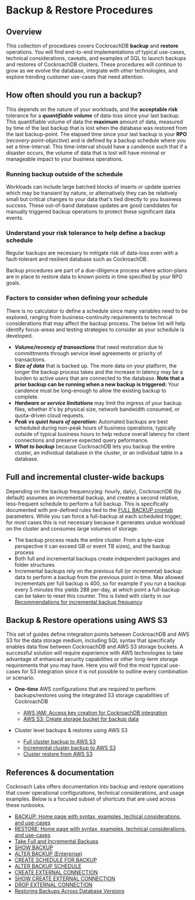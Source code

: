 
# Backup & Restore Procedures

## Overview

This collection of procedures covers CockroachDB **backup** and **restore** operations.
You will find end-to-end implementations of typical use-cases, technical considerations, caveats, and examples of SQL to launch backups and restores of CockroachDB clusters.
These procedures will continue to grow as we evolve the database, integrate with other technologies, and explore trending customer use-cases that need attention.

## How often should you run a backup?

This depends on the nature of your workloads, and the **acceptable risk** tolerance for a **_quantifiable volume_** of data-loss since your last backup.
This quantifiable volume of data the **maximum** amount of data, measured by time of the last backup that is lost when the database was restored from the last backup-point.
The elapsed time since your last backup is your **RPO** (_recovery-point-objective_) and is defined by a backup schedule where you set a time-interval.
This time-interval should have a candence such that if a disaster occurs, the volume of data that is lost will have minimal or manageable impact to your business operations.

### Running backup outside of the schedule

Workloads can include large batched blocks of inserts or update queries which may be transient by nature, or alternatively they can be relatively small but critical changes to your data that's tied directly to you business success.
These out-of-band database updates are good candidates for manually triggered backup operations to protect these significant data events.

### Understand your risk tolerance to help define a backup schedule

Regular backups are necessary to mitigate risk of data-loss even with a fault-tolerant and resilient database such as CockroachDB.

Backup procedures are part of a due-diligence process where action-plans are in place to restore data to known points in time specified by your RPO goals.

### Factors to consider when defining your schedule

There is no calculator to define a schedule since many variables need to be explored, ranging from business-continuity requirements to technical considerations that may affect the backup process.
The below list will help identify focus-areas and testing strategies to consider as your schedule is developed.

 - **_Volume/recency of transactions_** that need restoration due to committments through service level agreements or priority of transactions.
 - **_Size of data_** that is backed up.
 The more data on your platform, the longer the backup process takes and the increase in latency may be a burden to active users that are connected to the database.
 **Note that a prior backup can be running when a new backup is triggered:** Your candence must be long-enough to allow the existing backup to complete.
 - **_Hardware or service limitations_** may limit the ingress of your backup files, whether it's by physical size, network bandwidth consumed, or quota-driven cloud requests.
 - **_Peak vs quiet hours of operation:_** Automated backups are best scheduled during non-peak hours of business operations, typically outside of typical business hours to help reduce overall latency for client connections and preserve expected query peformance.
 - **_What to backup_** because CockroachDB lets you backup the entire cluster, an individual database in the cluster, or an individual table in a database. 

## Full and incremental cluster-wide backups

Depending on the backup frequency(eg: hourly, daily), CockroachDB (by default) assumes an incremental backup, and creates a second relative, less-frequent schedule to perform a full backup. This is specifically documented with pre-defined rules tied to the [FULL BACKUP crontab](https://www.cockroachlabs.com/docs/stable/create-schedule-for-backup#parameters) parameters.
While you can force a full-backup at each scheduled trigger, for most cases this is not necessary because it generates undue workload on the cluster and consumes large volumes of storage.
- The backup process reads the entire cluster. From a byte-size perspective it can exceed GB or event TB sizes), and the backup process 
- Both full and incremental backups create independent packages and folder structures
- Incremental backups rely on the previous full (or incremental) backup data to perform a backup from the previous point in time. Max allowed incrementals per full backup is 400, so for example if you run a backup every 5 minutes this yields 288 per-day, at which point a full-backup can be taken to reset this counter.  This is listed with clarity in our [Recommendations for incremental backup frequency](https://www.cockroachlabs.com/docs/stable/take-full-and-incremental-backups#recommendations-for-incremental-backup-frequency)

## Backup & Restore operations using AWS S3

This set of guides define integration points between CockroachDB and AWS S3 for the data storage medium, including SQL syntax that specifically enables data flow between CockroachDB and AWS S3 storage buckets.
A successful solution will require experience with AWS technologies to take advantage of enhanced security capabilities or other long-term storage requirements that you may have.
Here you will find the most typical use-cases for S3 integration since it is not possible to outline every combination or scenario.

* **One-time** AWS configurations that are required to perform backups/restores using the integrated S3 storage capabilities of CockroachDB
  * [AWS IAM: Access key creation for CockroachDB integration](AWS-IAM-access-key.md)
  * [AWS S3: Create storage bucket for backup data](AWS-create-s3-bucket.md)

* Cluster level backups & restores using AWS S3
  * [Full cluster backup to AWS S3](full-cluster-backup-to-s3.md)
  * [Incremental cluster backup to AWS S3](incremental-cluster-backup-to-s3.md)
  * [Cluster restore from AWS S3](cluster-restore-from-s3.md)

## References & documentation

Cockroach Labs offers documentation into backup and restore operations that cover operational configurations, technical considerations, and usage examples.
Below is a focused subset of shortcuts that are used across these runbooks.

* [BACKUP: Home page with syntax, examples, techical considerations, and use-cases](https://www.cockroachlabs.com/docs/stable/backup.html)
* [RESTORE: Home page with syntax, examples, technical considerations, and use-cases](https://www.cockroachlabs.com/docs/stable/restore.html)
* [Take Full and Incremental Backups](https://www.cockroachlabs.com/docs/stable/take-full-and-incremental-backups.html)
* [SHOW BACKUP](https://www.cockroachlabs.com/docs/stable/show-backup.html)
* [ALTER BACKUP (Enterprise)](https://www.cockroachlabs.com/docs/stable/alter-backup.html)
* [CREATE SCHEDULE FOR BACKUP](https://www.cockroachlabs.com/docs/stable/create-schedule-for-backup.html)
* [ALTER BACKUP SCHEDULE](https://www.cockroachlabs.com/docs/stable/alter-backup-schedule.html)
* [CREATE EXTERNAL CONNECTION](https://www.cockroachlabs.com/docs/stable/create-external-connection.html)
* [SHOW CREATE EXTERNAL CONNECTION](https://www.cockroachlabs.com/docs/stable/show-create-external-connection.html)
* [DROP EXTERNAL CONNECTION](https://www.cockroachlabs.com/docs/stable/drop-external-connection.html)
* [Restoring Backups Across Database Versions](https://www.cockroachlabs.com/docs/stable/restoring-backups-across-versions.html)
